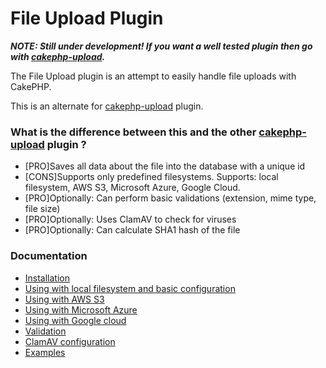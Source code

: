 # File Upload Plugin


___NOTE: Still under development! If you want a well tested plugin then go with [cakephp-upload](https://github.com/FriendsOfCake/cakephp-upload).___

The File Upload plugin is an attempt to easily handle file uploads with CakePHP.

This is an alternate for [cakephp-upload](https://github.com/FriendsOfCake/cakephp-upload) plugin.

### What is the difference between this and the other [cakephp-upload](https://github.com/FriendsOfCake/cakephp-upload) plugin ?

* [PRO]Saves all data about the file into the database with a unique id
* [CONS]Supports only predefined filesystems. Supports: local filesystem, AWS S3, Microsoft Azure, Google Cloud.
* [PRO]Optionally: Can perform basic validations (extension, mime type, file size)
* [PRO]Optionally: Uses ClamAV to check for viruses
* [PRO]Optionally: Can calculate SHA1 hash of the file

### Documentation

* [Installation](docs/00-installation.md)
* [Using with local filesystem and basic configuration](docs/01-basic-configuration.md)
* [Using with AWS S3](docs/02-using-aws-s3.md)
* [Using with Microsoft Azure](docs/03-using-ms-azure.md)
* [Using with Google cloud](docs/04-using-google-cloud.md)
* [Validation](docs/05-validation.md)
* [ClamAV configuration](docs/06-clamav.md)
* [Examples](docs/90-example.md)
